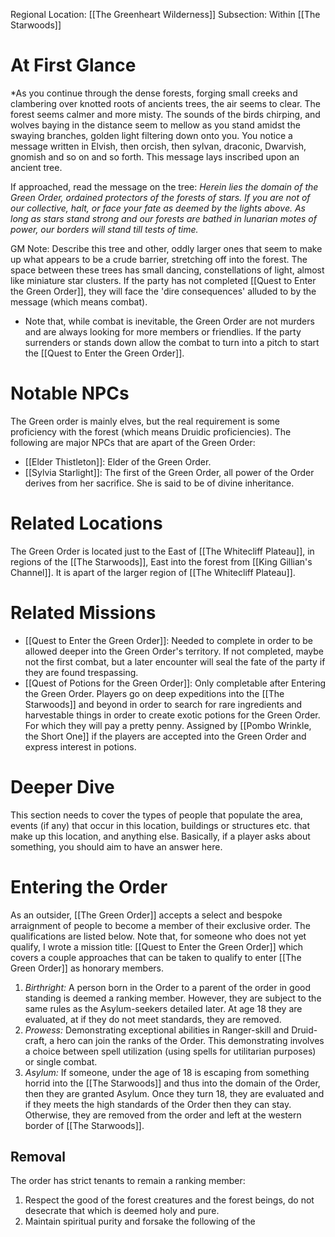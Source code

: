 Regional Location: [[The Greenheart Wilderness]]
Subsection: Within [[The Starwoods]]
# At First Glance
*As you continue through the dense forests, forging small creeks and clambering over knotted roots of ancients trees, the air seems to clear. The forest seems calmer and more misty. The sounds of the birds chirping, and wolves baying in the distance seem to mellow as you stand amidst the swaying branches, golden light filtering down onto you. You notice a message written in Elvish, then orcish, then sylvan, draconic, Dwarvish, gnomish and so on and so forth. This message lays inscribed upon an ancient tree.

If approached, read the message on the tree: 
*Herein lies the domain of the Green Order, ordained protectors of the forests of stars. If you are not of our collective, halt, or face your fate as deemed by the lights above. As long as stars stand strong and our forests are bathed in lunarian motes of power, our borders will stand till tests of time.*

GM Note: Describe this tree and other, oddly larger ones that seem to make up what appears to be a crude barrier, stretching off into the forest. The space between these trees has small dancing, constellations of light, almost like miniature star clusters. If the party has not completed [[Quest to Enter the Green Order]], they will face the 'dire consequences' alluded to by the message (which means combat).
- Note that, while combat is inevitable, the Green Order are not murders and are always looking for more members or friendlies. If the party surrenders or stands down allow the combat to turn into a pitch to start the [[Quest to Enter the Green Order]].
# Notable NPCs
The Green order is mainly elves, but the real requirement is some proficiency with the forest (which means Druidic proficiencies). The following are major NPCs that are apart of the Green Order:
- [[Elder Thistleton]]: Elder of the Green Order.
- [[Sylvia Starlight]]: The first of the Green Order, all power of the Order derives from her sacrifice. She is said to be of divine inheritance. 
# Related Locations
The Green Order is located just to the East of [[The Whitecliff Plateau]], in regions of the [[The Starwoods]], East into the forest from [[King Gillian's Channel]]. It is apart of the larger region of [[The Whitecliff Plateau]].
# Related Missions
- [[Quest to Enter the Green Order]]: Needed to complete in order to be allowed deeper into the Green Order's territory. If not completed, maybe not the first combat, but a later encounter will seal the fate of the party if they are found trespassing. 
- [[Quest of Potions for the Green Order]]: Only completable after Entering the Green Order. Players go on deep expeditions into the [[The Starwoods]] and beyond in order to search for rare ingredients and harvestable things in order to create exotic potions for the Green Order. For which they will pay a pretty penny. Assigned by [[Pombo Wrinkle, the Short One]] if the players are accepted into the Green Order and express interest in potions. 
# Deeper Dive
This section needs to cover the types of people that populate the area, events (if any) that occur in this location, buildings or structures etc. that make up this location, and anything else. Basically, if a player asks about something, you should aim to have an answer here.
# Entering the Order
As an outsider, [[The Green Order]] accepts a select and bespoke arraignment of people to become a member of their exclusive order. The qualifications are listed below. Note that, for someone who does not yet qualify, I wrote a mission title: [[Quest to Enter the Green Order]] which covers a couple approaches that can be taken to qualify to enter [[The Green Order]] as honorary members.

1. *Birthright:* A person born in the Order to a parent of the order in good standing is deemed a ranking member. However, they are subject to the same rules as the Asylum-seekers detailed later. At age 18 they are evaluated, at if they do not meet standards, they are removed. 
2. *Prowess:* Demonstrating exceptional abilities in Ranger-skill and Druid-craft, a hero can join the ranks of the Order. This demonstrating involves a choice between spell utilization (using spells for utilitarian purposes) or single combat. 
3. *Asylum:* If someone, under the age of 18 is escaping from something horrid into the [[The Starwoods]] and thus into the domain of the Order, then they are granted Asylum. Once they turn 18, they are evaluated and if they meets the high standards of the Order then they can stay. Otherwise, they are removed from the order and left at the western border of [[The Starwoods]]. 
## Removal
The order has strict tenants to remain a ranking member:

1. Respect the good of the forest creatures and the forest beings, do not desecrate that which is deemed holy and pure.
2. Maintain spiritual purity and forsake the following of the 